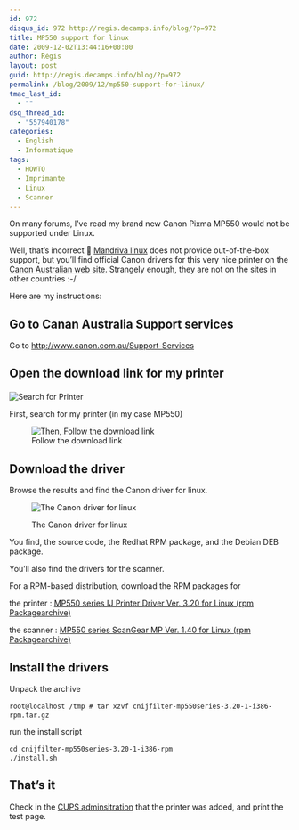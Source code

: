 ```yaml
---
id: 972
disqus_id: 972 http://regis.decamps.info/blog/?p=972
title: MP550 support for linux
date: 2009-12-02T13:44:16+00:00
author: Régis
layout: post
guid: http://regis.decamps.info/blog/?p=972
permalink: /blog/2009/12/mp550-support-for-linux/
tmac_last_id:
  - ""
dsq_thread_id:
  - "557940178"
categories:
  - English
  - Informatique
tags:
  - HOWTO
  - Imprimante
  - Linux
  - Scanner
---
```

On many forums, I’ve read my brand new Canon Pixma MP550 would not be supported under Linux.

Well, that’s incorrect 🙂 [Mandriva linux](http://www.mandrivalinux.com/) does not provide out-of-the-box support, but you’ll find official Canon drivers for this very nice printer on the [Canon Australian web site](http://www.canon.com.au/Support-Services). Strangely enough, they are not on the sites in other countries :-/

Here are my instructions:

## Go to Canan Australia Support services

Go to <http://www.canon.com.au/Support-Services>

## Open the download link for my printer<figure id="attachment_973" style="width: 363px" class="wp-caption alignnone">

<img src="/blog/wp-content/uploads/2009/12/screenshot-7.png" alt="Search for Printer" title="Search Printer" width="363" height="83" class="size-full wp-image-973" srcset="/blog/wp-content/uploads/2009/12/screenshot-7.png 363w, /blog/wp-content/uploads/2009/12/screenshot-7-350x80.png 350w" sizes="(max-width: 363px) 100vw, 363px" /><figcaption class="wp-caption-text">First, search for my printer (in my case MP550)</figcaption></figure> <figure id="attachment_974" style="width: 591px" class="wp-caption alignnone">[<img src="/blog/wp-content/uploads/2009/12/screenshot-8.png" alt="Then, Follow the download link" title="Search results" width="591" height="144" class="size-full wp-image-974" srcset="/blog/wp-content/uploads/2009/12/screenshot-8.png 591w, /blog/wp-content/uploads/2009/12/screenshot-8-350x85.png 350w" sizes="(max-width: 591px) 100vw, 591px" />](/blog/wp-content/uploads/2009/12/screenshot-8.png)<figcaption class="wp-caption-text">Follow the download link</figcaption></figure> 

## Download the driver

Browse the results and find the Canon driver for linux.<figure id="attachment_976" style="width: 566px" class="wp-caption alignnone">

<img src="/blog/wp-content/uploads/2009/12/screenshot-9.png" alt="The Canon driver for linux " title="Canon driver for linux (RPM)" width="566" height="97" class="size-full wp-image-976" srcset="/blog/wp-content/uploads/2009/12/screenshot-9.png 566w, /blog/wp-content/uploads/2009/12/screenshot-9-350x59.png 350w" sizes="(max-width: 566px) 100vw, 566px" /><figcaption class="wp-caption-text">The Canon driver for linux </figcaption></figure> 

You find, the source code, the Redhat RPM package, and the Debian DEB package.

You’ll also find the drivers for the scanner.

For a RPM-based distribution, download the RPM packages for 

the printer
:   [MP550 series IJ Printer Driver Ver. 3.20 for Linux (rpm Packagearchive)](http://support-au.canon.com.au/EN/search?v%3aproject=ABS-EN&v%3afile=viv_A9C4v0&v%3astate=root%7croot-20-20%7c0&opener=full-window&url=http%3a%2f%2fsupport-au.canon.com.au%2fcontents%2fAU%2fEN%2f0100235702.html&rid=Ndoc21&v%3aframe=redirect&&sid=6)

the scanner
:   [MP550 series ScanGear MP Ver. 1.40 for Linux (rpm Packagearchive)](http://support-au.canon.com.au/EN/search?v%3aproject=ABS-EN&v%3afile=viv_A9C4v0&v%3astate=root%7croot-20-20%7c0&opener=full-window&url=http%3a%2f%2fsupport-au.canon.com.au%2fcontents%2fAU%2fEN%2f0100237102.html&rid=Ndoc24&v%3aframe=redirect&&sid=6)

## Install the drivers

Unpack the archive

    root@localhost /tmp # tar xzvf cnijfilter-mp550series-3.20-1-i386-rpm.tar.gz

run the install script

    cd cnijfilter-mp550series-3.20-1-i386-rpm
    ./install.sh
    

## That’s it

Check in the [CUPS adminsitration](http://localhost:631/printers/?) that the printer was added, and print the test page.
